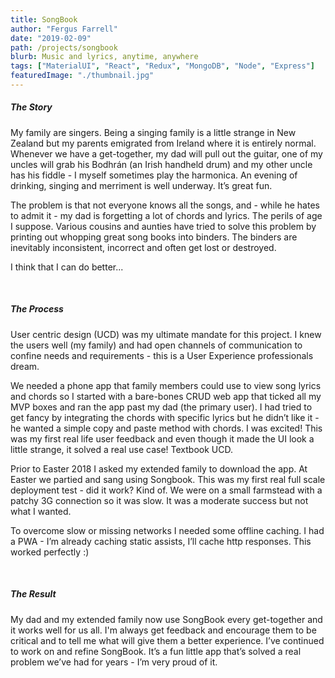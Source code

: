 ```yaml
---
title: SongBook
author: "Fergus Farrell"
date: "2019-02-09"
path: /projects/songbook
blurb: Music and lyrics, anytime, anywhere
tags: ["MaterialUI", "React", "Redux", "MongoDB", "Node", "Express"]
featuredImage: "./thumbnail.jpg"
---
```


##### The Story
My family are singers. Being a singing family is a little strange in New Zealand but my parents emigrated from Ireland where it is entirely normal. Whenever we have a get-together, my dad will pull out the guitar, one of my uncles will grab his Bodhrán (an Irish handheld drum) and my other uncle has his fiddle - I myself sometimes play the harmonica. An evening of drinking, singing and merriment is well underway. It’s great fun.

The problem is that not everyone knows all the songs, and - while he hates to admit it - my dad is forgetting a lot of chords and lyrics. The perils of age I suppose.
Various cousins and aunties have tried to solve this problem by printing out whopping great song books into binders. The binders are inevitably inconsistent, incorrect and often get lost or destroyed.

I think that I can do better...

<br/>

##### The Process
User centric design (UCD) was my ultimate mandate for this project. I knew the users well (my family) and had open channels of communication to confine needs and requirements - this is a User Experience professionals dream.

We needed a phone app that family members could use to view song lyrics and chords so I started with a bare-bones CRUD web app that ticked all my MVP boxes and ran the app past my dad (the primary user). I had tried to get fancy by integrating the chords with specific lyrics but he didn’t like it - he wanted a simple copy and paste method with chords. I was excited! This was my first real life user feedback and even though it made the UI look a little strange, it solved a real use case! Textbook UCD.

Prior to Easter 2018 I asked my extended family to download the app. At Easter we partied and sang using Songbook. This was my first real full scale deployment test - did it work? Kind of.
We were on a small farmstead with a patchy 3G connection so it was slow. It was a moderate success but not what I wanted.

To overcome slow or missing networks I needed some offline caching. I had a PWA - I’m already caching static assists, I’ll cache http responses. This worked perfectly :)

<br/>

##### The Result
My dad and my extended family now use SongBook every get-together and it works well for us all. I'm always get feedback and encourage them to be critical and to tell me what will give them a better experience. I’ve continued to work on and refine SongBook.
It’s a fun little app that’s solved a real problem we’ve had for years - I’m very proud of it.
